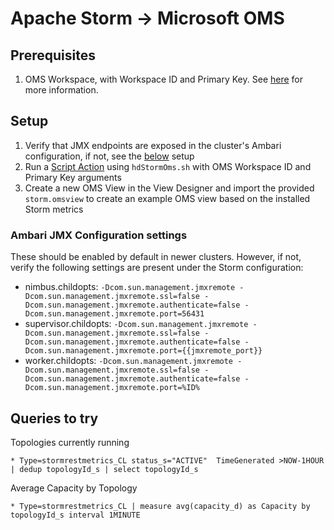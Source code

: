 # Apache Storm -> Microsoft OMS

## Prerequisites

1. OMS Workspace, with Workspace ID and Primary Key. See [here](https://docs.microsoft.com/en-us/azure/operations-management-suite/operations-management-suite-overview) for more information.

## Setup

1. Verify that JMX endpoints are exposed in the cluster's Ambari configuration, if not, see the [below](#Ambari-JMX-Configuration-settings) setup
1. Run a [Script Action](https://docs.microsoft.com/en-us/azure/hdinsight/hdinsight-hadoop-script-actions-linux) using `hdStormOms.sh` with OMS Workspace ID and Primary Key arguments
1. Create a new OMS View in the View Designer and import the provided `storm.omsview` to create an example OMS view based on the installed Storm metrics

### Ambari JMX Configuration settings

These should be enabled by default in newer clusters. However, if not, verify the following settings are present under the Storm configuration:

* nimbus.childopts: `-Dcom.sun.management.jmxremote -Dcom.sun.management.jmxremote.ssl=false -Dcom.sun.management.jmxremote.authenticate=false -Dcom.sun.management.jmxremote.port=56431`
* supervisor.childopts: `-Dcom.sun.management.jmxremote -Dcom.sun.management.jmxremote.ssl=false -Dcom.sun.management.jmxremote.authenticate=false -Dcom.sun.management.jmxremote.port={{jmxremote_port}}`
* worker.childopts: `-Dcom.sun.management.jmxremote -Dcom.sun.management.jmxremote.ssl=false -Dcom.sun.management.jmxremote.authenticate=false -Dcom.sun.management.jmxremote.port=%ID%`


## Queries to try

Topologies currently running

```
* Type=stormrestmetrics_CL status_s="ACTIVE"  TimeGenerated >NOW-1HOUR | dedup topologyId_s | select topologyId_s
```

Average Capacity by Topology

```
* Type=stormrestmetrics_CL | measure avg(capacity_d) as Capacity by topologyId_s interval 1MINUTE
```